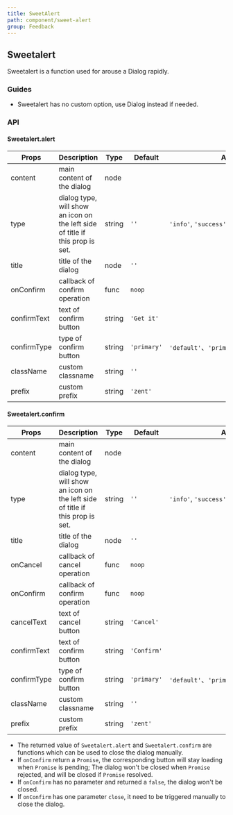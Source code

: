 ```yaml
---
title: SweetAlert
path: component/sweet-alert
group: Feedback
---
```


## Sweetalert

Sweetalert is a function used for arouse a Dialog rapidly.

### Guides

-  Sweetalert has no custom option, use Dialog instead if needed.

### API

#### Sweetalert.alert

| Props | Description | Type | Default | Alternatives |
| --- | ---- | --- | --- | --- |
| content     | main content of the dialog                              | node   |        |                                               |
| type        | dialog type, will show an icon on the left side of title if this prop is set. | string |    `''`    | `'info'`, `'success'`, `'error'`, `'warning'` |
| title       | title of the dialog | node   | `''`     |                                               |
| onConfirm   | callback of confirm operation | func   | `noop`   |                                               |
| confirmText | text of confirm button | string | `'Get it'`   |                                               |
| confirmType | type of confirm button | string | `'primary'` | `'default'`、`'primary'`、`'danger'`、`'success'` |
| className   | custom classname                       | string | `''`     |                                               |
| prefix      | custom prefix  | string | `'zent'`|     |

#### Sweetalert.confirm

| Props          | Description                                      | Type     | Default      | Alternatives                                           |
| ----------- | --------------------------------------- | ------ | -------- | --------------------------------------------- |
| content     | main content of the dialog                              | node   |       |                                               |
| type        | dialog type, will show an icon on the left side of title if this prop is set. | string |   `''`   | `'info'`, `'success'`, `'error'`, `'warning'` |
| title       | title of the dialog                               | node   | `''`     |                                               |
| onCancel    | callback of cancel operation                            | func   | `noop`   |                                               |
| onConfirm   | callback of confirm operation                            | func   | `noop`   |                                               |
| cancelText  | text of cancel button                              | string | `'Cancel'`   |                                               |
| confirmText | text of confirm button   | string | `'Confirm'`   |                                               |
| confirmType | type of confirm button  | string | `'primary'` | `'default'`、`'primary'`、`'danger'`、`'success'` |
| className   | custom classname | string | `''`     |                                               |
| prefix      | custom prefix                      | string | `'zent'` |                                               |

- The returned value of `Sweetalert.alert` and `Sweetalert.confirm` are functions which can be used to close the dialog manually.
- If `onConfirm` return a `Promise`, the corresponding button will stay loading when `Promise` is pending; The dialog won't be closed when `Promise` rejected, and will be closed if `Promise` resolved.
- If `onConfirm` has no parameter and returned a `false`, the dialog won't be closed.
- If `onConfirm` has one parameter `close`, it need to be triggered manually to close the dialog.
